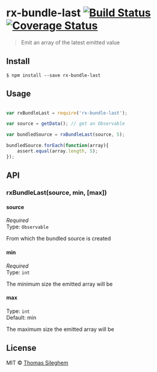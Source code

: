 # rx-bundle-last [![Build Status](https://travis-ci.org/mastilver/rx-bundle-last.svg?branch=master)](https://travis-ci.org/mastilver/rx-bundle-last)[![Coverage Status](https://coveralls.io/repos/mastilver/rx-bundle-last/badge.svg?branch=master&service=github)](https://coveralls.io/github/mastilver/rx-bundle-last?branch=master)

> Emit an array of the latest emitted value


## Install

```
$ npm install --save rx-bundle-last
```


## Usage

```js

var rxBundleLast = require('rx-bundle-last');

var source = getData(); // get an Observable

var bundledSource = rxBundleLast(source, 5);

bundledSource.forEach(function(array){
    assert.equal(array.length, 5);
});


```


## API

### rxBundleLast(source, min, [max])

#### source

*Required*  
Type: `Observable`

From which the bundled source is created

#### min

*Required*  
Type: `int`

The minimum size the emitted array will be

#### max

Type: `int`  
Default: min

The maximum size the emitted array will be


## License

MIT © [Thomas Sileghem](https://github.com/mastilver)
